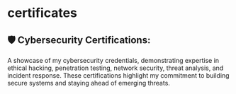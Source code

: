 # certificates
🛡️ Cybersecurity Certifications:
---
A showcase of my cybersecurity credentials, demonstrating expertise in ethical hacking, penetration testing, network security, threat analysis, and incident response. These certifications highlight my commitment to building secure systems and staying ahead of emerging threats.
